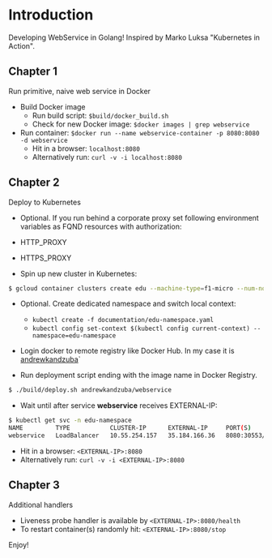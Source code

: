 # Introduction 

Developing WebService in Golang! Inspired by Marko Luksa "Kubernetes in Action".

## Chapter 1

Run primitive, naive web service in Docker

- Build Docker image
  - Run build script: `$build/docker_build.sh`
  - Check for new Docker image: `$docker images | grep webservice`
- Run container: `$docker run --name webservice-container -p 8080:8080 -d webservice`
  - Hit in a browser: `localhost:8080`
  - Alternatively run: `curl -v -i localhost:8080`
  
  
## Chapter 2 

Deploy to Kubernetes

- Optional. If you run behind a corporate proxy set following environment variables as FQND resources with authorization:
 - HTTP_PROXY 
 - HTTPS_PROXY 

- Spin up new cluster in Kubernetes: 
```bash
$ gcloud container clusters create edu --machine-type=f1-micro --num-nodes=3 --zone=us-central1-a 
``` 
- Optional. Create dedicated namespace and switch local context:
    - `kubectl create -f documentation/edu-namespace.yaml`
    - `kubectl config set-context $(kubectl config current-context) --namespace=edu-namespace`
    
- Login docker to remote registry like Docker Hub. In my case it is [andrewkandzuba](https://cloud.docker.com/repository/docker/andrewkandzuba)`
 
- Run deployment script ending with the image name in Docker Registry.
```bash
$ ./build/deploy.sh andrewkandzuba/webservice
```  

- Wait until after service **webservice** receives EXTERNAL-IP:
```bash
$ kubectl get svc -n edu-namespace
NAME         TYPE           CLUSTER-IP      EXTERNAL-IP     PORT(S)          AGE
webservice   LoadBalancer   10.55.254.157   35.184.166.36   8080:30553/TCP   2m
```
- Hit in a browser: `<EXTERNAL-IP>:8080`
- Alternatively run: `curl -v -i <EXTERNAL-IP>:8080` 

## Chapter 3

Additional handlers

- Liveness probe handler is available by `<EXTERNAL-IP>:8080/health`
- To restart container(s) randomly hit: `<EXTERNAL-IP>:8080/stop` 

Enjoy!